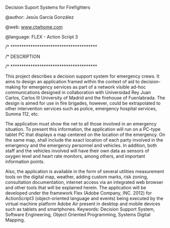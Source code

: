 Decision Suport Systems for Firefighters 

@author: Jesús García González

@web: www.ctwhome.com

@language: FLEX - Action Script 3



/* ***************************************

/*      DESCRIPTION

/* ***************************************

This project describes a decision support system for emergency crews. It aims to design an application framed within the context of aid to decision-making for emergency services as part of a network visible ad-hoc communications designed in collaboration with Universidad Rey Juan Carlos, Carlos III University of Madrid and the firehouse of Fuenlabrada. The design is aimed for use in fire brigades, however, could be extrapolated to other intervention services such as police, emergency hospital services, Summa 112, etc.

The application must show the net to all those involved in an emergency situation. To present this information, the application will run on a PC-type tablet PC that displays a map centered on the location of the emergency. On the same map, shall include the exact location of each party involved in the emergency and the emergency personnel and vehicles. In addition, both staff and the vehicles involved will have their own data as sensors of oxygen level and heart rate monitors, among others, and important information points.

Also, the application is available in the form of several utilities measurement tools on the digital map, weather, adding custom marks, risk zoning, consultation documentation, internet access via an integrated web browser and other tools that will be explained herein.
The application will be developed under the framework Flex (Adobe Company, INC. 2012) for ActionScript3 (object-oriented language and events) being executed by the virtual machine platform Adobe Air present in desktop and mobile devices such as tablets and smartphones.
Keywords: Decision Support System, Software Engineering, Object Oriented Programming, Systems Digital Mapping.